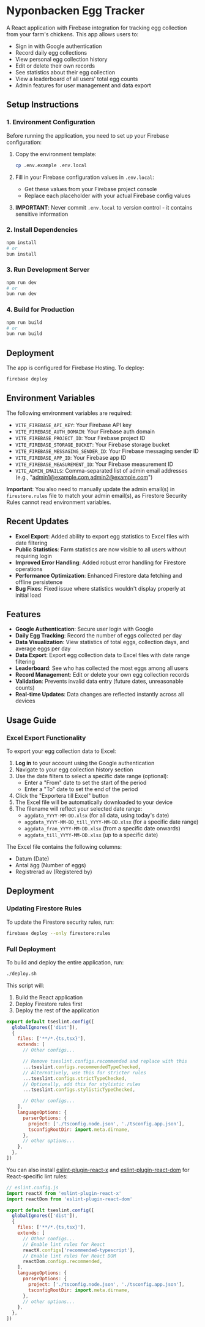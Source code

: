 # Nyponbacken Egg Tracker

A React application with Firebase integration for tracking egg collection from your farm's chickens. This app allows users to:

- Sign in with Google authentication
- Record daily egg collections
- View personal egg collection history
- Edit or delete their own records
- See statistics about their egg collection
- View a leaderboard of all users' total egg counts
- Admin features for user management and data export

## Setup Instructions

### 1. Environment Configuration

Before running the application, you need to set up your Firebase configuration:

1. Copy the environment template:
   ```bash
   cp .env.example .env.local
   ```

2. Fill in your Firebase configuration values in `.env.local`:
   - Get these values from your Firebase project console
   - Replace each placeholder with your actual Firebase config values

3. **IMPORTANT**: Never commit `.env.local` to version control - it contains sensitive information

### 2. Install Dependencies

```bash
npm install
# or
bun install
```

### 3. Run Development Server

```bash
npm run dev
# or
bun run dev
```

### 4. Build for Production

```bash
npm run build
# or
bun run build
```

## Deployment

The app is configured for Firebase Hosting. To deploy:

```bash
firebase deploy
```

## Environment Variables

The following environment variables are required:

- `VITE_FIREBASE_API_KEY`: Your Firebase API key
- `VITE_FIREBASE_AUTH_DOMAIN`: Your Firebase auth domain
- `VITE_FIREBASE_PROJECT_ID`: Your Firebase project ID
- `VITE_FIREBASE_STORAGE_BUCKET`: Your Firebase storage bucket
- `VITE_FIREBASE_MESSAGING_SENDER_ID`: Your Firebase messaging sender ID
- `VITE_FIREBASE_APP_ID`: Your Firebase app ID
- `VITE_FIREBASE_MEASUREMENT_ID`: Your Firebase measurement ID
- `VITE_ADMIN_EMAILS`: Comma-separated list of admin email addresses (e.g., "admin1@example.com,admin2@example.com")

**Important**: You also need to manually update the admin email(s) in `firestore.rules` file to match your admin email(s), as Firestore Security Rules cannot read environment variables.

## Recent Updates

- **Excel Export**: Added ability to export egg statistics to Excel files with date filtering
- **Public Statistics**: Farm statistics are now visible to all users without requiring login
- **Improved Error Handling**: Added robust error handling for Firestore operations
- **Performance Optimization**: Enhanced Firestore data fetching and offline persistence
- **Bug Fixes**: Fixed issue where statistics wouldn't display properly at initial load

## Features

- **Google Authentication**: Secure user login with Google
- **Daily Egg Tracking**: Record the number of eggs collected per day
- **Data Visualization**: View statistics of total eggs, collection days, and average eggs per day
- **Data Export**: Export egg collection data to Excel files with date range filtering
- **Leaderboard**: See who has collected the most eggs among all users
- **Record Management**: Edit or delete your own egg collection records
- **Validation**: Prevents invalid data entry (future dates, unreasonable counts)
- **Real-time Updates**: Data changes are reflected instantly across all devices

## Usage Guide

### Excel Export Functionality

To export your egg collection data to Excel:

1. **Log in** to your account using the Google authentication
2. Navigate to your egg collection history section
3. Use the date filters to select a specific date range (optional):
   - Enter a "From" date to set the start of the period
   - Enter a "To" date to set the end of the period
4. Click the "Exportera till Excel" button
5. The Excel file will be automatically downloaded to your device
6. The filename will reflect your selected date range:
   - `aggdata_YYYY-MM-DD.xlsx` (for all data, using today's date)
   - `aggdata_YYYY-MM-DD_till_YYYY-MM-DD.xlsx` (for a specific date range)
   - `aggdata_fran_YYYY-MM-DD.xlsx` (from a specific date onwards)
   - `aggdata_till_YYYY-MM-DD.xlsx` (up to a specific date)

The Excel file contains the following columns:
- Datum (Date)
- Antal ägg (Number of eggs)
- Registrerad av (Registered by)

## Deployment

### Updating Firestore Rules

To update the Firestore security rules, run:

```bash
firebase deploy --only firestore:rules
```

### Full Deployment

To build and deploy the entire application, run:

```bash
./deploy.sh
```

This script will:
1. Build the React application
2. Deploy Firestore rules first
3. Deploy the rest of the application

```js
export default tseslint.config([
  globalIgnores(['dist']),
  {
    files: ['**/*.{ts,tsx}'],
    extends: [
      // Other configs...

      // Remove tseslint.configs.recommended and replace with this
      ...tseslint.configs.recommendedTypeChecked,
      // Alternatively, use this for stricter rules
      ...tseslint.configs.strictTypeChecked,
      // Optionally, add this for stylistic rules
      ...tseslint.configs.stylisticTypeChecked,

      // Other configs...
    ],
    languageOptions: {
      parserOptions: {
        project: ['./tsconfig.node.json', './tsconfig.app.json'],
        tsconfigRootDir: import.meta.dirname,
      },
      // other options...
    },
  },
])
```

You can also install [eslint-plugin-react-x](https://github.com/Rel1cx/eslint-react/tree/main/packages/plugins/eslint-plugin-react-x) and [eslint-plugin-react-dom](https://github.com/Rel1cx/eslint-react/tree/main/packages/plugins/eslint-plugin-react-dom) for React-specific lint rules:

```js
// eslint.config.js
import reactX from 'eslint-plugin-react-x'
import reactDom from 'eslint-plugin-react-dom'

export default tseslint.config([
  globalIgnores(['dist']),
  {
    files: ['**/*.{ts,tsx}'],
    extends: [
      // Other configs...
      // Enable lint rules for React
      reactX.configs['recommended-typescript'],
      // Enable lint rules for React DOM
      reactDom.configs.recommended,
    ],
    languageOptions: {
      parserOptions: {
        project: ['./tsconfig.node.json', './tsconfig.app.json'],
        tsconfigRootDir: import.meta.dirname,
      },
      // other options...
    },
  },
])
```
